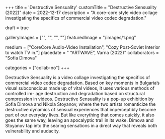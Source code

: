 +++
title = 'Destructive Sensuality'
customTitle = "Destructive Sensuality (2022)"
date = 2022-12-17
description = "A core-core style video collage investigating the specifics of commercial video codec degradation."

draft = true



galleryImages = ["", "", "", ""]
featuredImage = "/images/1.png"


medium = ["CoreCore Audio-Video Installation", "Cozy Post-Soviet Interior to watch TV in."]
placedate = " “ARTWAVE”, Varna (2022)"
collaborators = "Sofia Dimova"

categories = ["collab-no"]
+++

<!-- tuka dobavi malko za CORECORE SHITA -->
Destructive Sensuality is a video collage investigating the specifics of commercial video codec degradation. Based on key moments in Bulgaria’s visual subconscious made up of vital videos, it uses various methods of controlled im- age destruction and degradation based on structural compression in videos. Destructive Sensuality is a pop-up exhibition by Sofia Dimova and Nikola Stoyanov, where the two artists romanticize the destructive dynamics of sensual experiences that imperceptibly become part of our everyday lives. But like everything that comes quickly, it also goes the same way, leaving an apocalyptic trail in its wake. Dimova and Stoyanov tap into the searing sensations in a direct way that reveals both vulnerability and audacity.

 
